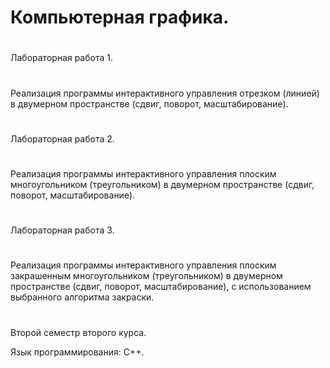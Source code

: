 # Компьютерная графика.

#
Лабораторная работа 1.
#
Реализация программы интерактивного управления отрезком (линией) в двумерном пространстве (сдвиг, поворот, масштабирование).

#
Лабораторная работа 2.
#
Реализация программы интерактивного управления плоским многоугольником (треугольником) в двумерном пространстве (сдвиг, поворот, масштабирование).

#
Лабораторная работа 3.
#
Реализация программы интерактивного управления плоским закрашенным многоугольником (треугольником) в двумерном пространстве (сдвиг, поворот, масштабирование), с использованием выбранного алгоритма закраски.
#
Второй семестр второго курса.

Язык программирования: С++.
